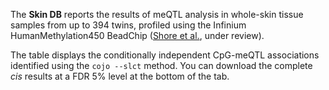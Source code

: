 The **Skin DB** reports the results of meQTL analysis in whole-skin tissue samples from up to 394 twins, profiled using the Infinium HumanMethylation450 BeadChip ([Shore et al.](), under review).

The table displays the conditionally independent CpG-meQTL associations identified using the `cojo --slct` method. You can download the complete *cis* results at a FDR 5% level at the bottom of the tab.
